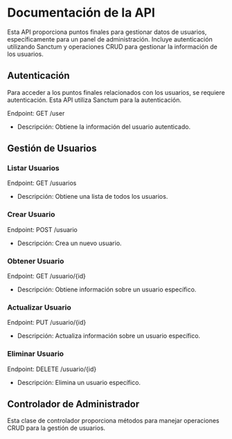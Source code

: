  # Documentación de la API

Esta API proporciona puntos finales para gestionar datos de usuarios, específicamente para un panel de administración. Incluye autenticación utilizando Sanctum y operaciones CRUD para gestionar la información de los usuarios.

## Autenticación

Para acceder a los puntos finales relacionados con los usuarios, se requiere autenticación. Esta API utiliza Sanctum para la autenticación.

Endpoint:
GET /user
- Descripción: Obtiene la información del usuario autenticado.

## Gestión de Usuarios

### Listar Usuarios

Endpoint:
GET /usuarios
- Descripción: Obtiene una lista de todos los usuarios.

### Crear Usuario

Endpoint:
POST /usuario
- Descripción: Crea un nuevo usuario.

### Obtener Usuario

Endpoint:
GET /usuario/{id}
- Descripción: Obtiene información sobre un usuario específico.

### Actualizar Usuario

Endpoint:
PUT /usuario/{id}
- Descripción: Actualiza información sobre un usuario específico.

### Eliminar Usuario

Endpoint:
DELETE /usuario/{id}
- Descripción: Elimina un usuario específico.

## Controlador de Administrador

Esta clase de controlador proporciona métodos para manejar operaciones CRUD para la gestión de usuarios.

